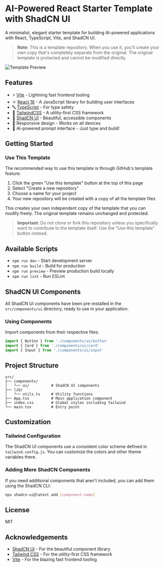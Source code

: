 # AI-Powered React Starter Template with ShadCN UI

A minimalist, elegant starter template for building AI-powered applications with React, TypeScript, Vite, and ShadCN UI.

> **Note**: This is a template repository. When you use it, you'll create your own copy that's completely separate from the original. The original template is protected and cannot be modified directly.

![Template Preview](https://i.imgur.com/YourScreenshotURL.png)

## Features

- ⚡️ [Vite](https://vitejs.dev/) - Lightning fast frontend tooling
- ⚛️ [React 18](https://reactjs.org/) - A JavaScript library for building user interfaces
- 🔤 [TypeScript](https://www.typescriptlang.org/) - For type safety
- 🎨 [TailwindCSS](https://tailwindcss.com/) - A utility-first CSS framework
- 🧩 [ShadCN UI](https://ui.shadcn.com/) - Beautiful, accessible components
- 📱 Responsive design - Works on all devices
- 🤖 AI-powered prompt interface - Just type and build!

## Getting Started

### Use This Template

The recommended way to use this template is through GitHub's template feature:

1. Click the green "Use this template" button at the top of this page
2. Select "Create a new repository"
3. Choose a name for your project
4. Your new repository will be created with a copy of all the template files

This creates your own independent copy of the template that you can modify freely. The original template remains unchanged and protected.

> **Important**: Do not clone or fork this repository unless you specifically want to contribute to the template itself. Use the "Use this template" button instead.

## Available Scripts

- `npm run dev` - Start development server
- `npm run build` - Build for production
- `npm run preview` - Preview production build locally
- `npm run lint` - Run ESLint

## ShadCN UI Components

All ShadCN UI components have been pre-installed in the `src/components/ui` directory, ready to use in your application. 

### Using Components

Import components from their respective files:

```jsx
import { Button } from './components/ui/button'
import { Card } from './components/ui/card'
import { Input } from './components/ui/input'
```

## Project Structure

```
src/
├── components/
│   └── ui/          # ShadCN UI components
├── lib/
│   └── utils.ts     # Utility functions
├── App.tsx          # Main application component
├── index.css        # Global styles including Tailwind
└── main.tsx         # Entry point
```

## Customization

### Tailwind Configuration

The ShadCN UI components use a consistent color scheme defined in `tailwind.config.js`. You can customize the colors and other theme variables there.

### Adding More ShadCN Components

If you need additional components that aren't included, you can add them using the ShadCN CLI:

```bash
npx shadcn-ui@latest add [component-name]
```

## License

MIT

## Acknowledgements

- [ShadCN UI](https://ui.shadcn.com/) - For the beautiful component library
- [Tailwind CSS](https://tailwindcss.com/) - For the utility-first CSS framework
- [Vite](https://vitejs.dev/) - For the blazing fast frontend tooling 